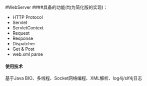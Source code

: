 #WebServer
####具备的功能(均为简化版的实现)：
- HTTP Protocol
- Servlet
- ServletContext
- Request
- Response
- Dispatcher
- Get & Post 
- web.xml parse

#### 使用技术
基于Java BIO、多线程、Socket网络编程、XML解析、log4j/slf4j日志